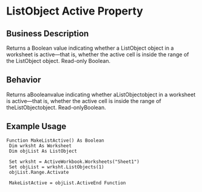 # ListObject Active Property

## Business Description
Returns a Boolean value indicating whether a ListObject object in a worksheet is active—that is, whether the active cell is inside the range of the ListObject object. Read-only Boolean.

## Behavior
Returns aBooleanvalue indicating whether aListObjectobject in a worksheet is active—that is, whether the active cell is inside the range of theListObjectobject. Read-onlyBoolean.

## Example Usage
```vba
Function MakeListActive() As Boolean 
 Dim wrksht As Worksheet 
 Dim objList As ListObject 
 
 Set wrksht = ActiveWorkbook.Worksheets("Sheet1") 
 Set objList = wrksht.ListObjects(1) 
 objList.Range.Activate 
 
 MakeListActive = objList.ActiveEnd Function
```